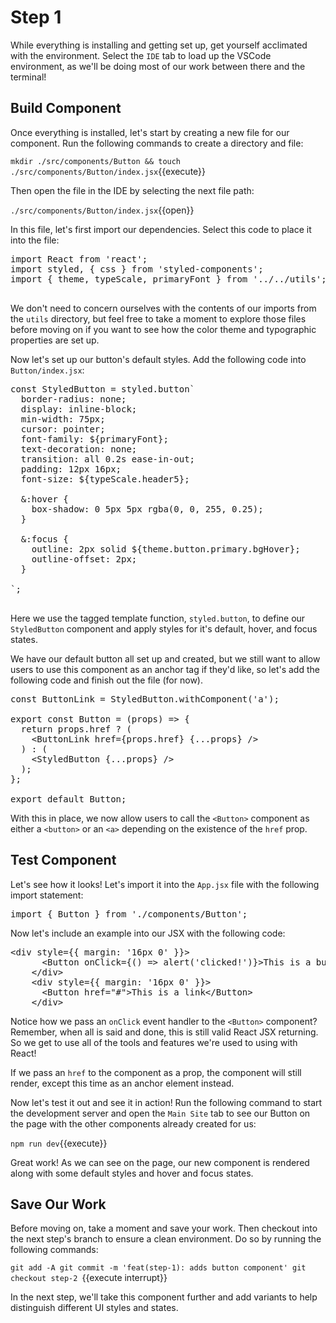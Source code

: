 # Step 1

While everything is installing and getting set up, get yourself acclimated with the environment. Select the `IDE` tab to load up the VSCode environment, as we'll be doing most of our work between there and the terminal!

## Build Component

Once everything is installed, let's start by creating a new file for our component. Run the following commands to create a directory and file:

`mkdir ./src/components/Button && touch ./src/components/Button/index.jsx`{{execute}}

Then open the file in the IDE by selecting the next file path:

`./src/components/Button/index.jsx`{{open}}

In this file, let's first import our dependencies. Select this code to place it into the file:

<pre class="file" data-filename="./src/components/Button/index.jsx" data-target="append">
import React from 'react';
import styled, { css } from 'styled-components';
import { theme, typeScale, primaryFont } from '../../utils';

</pre>

We don't need to concern ourselves with the contents of our imports from the `utils` directory, but feel free to take a moment to explore those files before moving on if you want to see how the color theme and typographic properties are set up.

Now let's set up our button's default styles. Add the following code into `Button/index.jsx`:

<pre class="file" data-filename="./src/components/Button/index.jsx" data-target="append">
const StyledButton = styled.button`
  border-radius: none;
  display: inline-block;
  min-width: 75px;
  cursor: pointer;
  font-family: ${primaryFont};
  text-decoration: none;
  transition: all 0.2s ease-in-out;
  padding: 12px 16px;
  font-size: ${typeScale.header5};

  &:hover {
    box-shadow: 0 5px 5px rgba(0, 0, 255, 0.25);
  }

  &:focus {
    outline: 2px solid ${theme.button.primary.bgHover};
    outline-offset: 2px;
  }

`;

</pre>

Here we use the tagged template function, `styled.button`, to define our `StyledButton` component and apply styles for it's default, hover, and focus states.

We have our default button all set up and created, but we still want to allow users to use this component as an anchor tag if they'd like, so let's add the following code and finish out the file (for now).

<pre class="file" data-filename="./src/components/Button/index.jsx" data-target="append">
const ButtonLink = StyledButton.withComponent('a');

export const Button = (props) => {
  return props.href ? (
    &#x3C;ButtonLink href={props.href} {...props} /&#x3E;
  ) : (
    &#x3C;StyledButton {...props} /&#x3E;
  );
};

export default Button;
</pre>

With this in place, we now allow users to call the `<Button>` component as either a `<button>` or an `<a>` depending on the existence of the `href` prop.

## Test Component

Let's see how it looks! Let's import it into the `App.jsx` file with the following import statement:

<pre class="file" data-filename="./src/App.jsx" data-target="insert" data-marker="#step-1_1">import { Button } from './components/Button';
</pre>

Now let's include an example into our JSX with the following code:

<pre class="file" data-filename="./src/App.jsx" data-target="insert" data-marker="#step-1_2">&#x3C;div style={{ margin: &#x27;16px 0&#x27; }}&#x3E;
      &#x3C;Button onClick={() =&#x3E; alert(&#x27;clicked!&#x27;)}&#x3E;This is a button&#x3C;/Button&#x3E;
    &#x3C;/div&#x3E;
    &#x3C;div style={{ margin: &#x27;16px 0&#x27; }}&#x3E;
      &#x3C;Button href=&#x22;#&#x22;&#x3E;This is a link&#x3C;/Button&#x3E;
    &#x3C;/div&#x3E;
</pre>

Notice how we pass an `onClick` event handler to the `<Button>` component? Remember, when all is said and done, this is still valid React JSX returning. So we get to use all of the tools and features we're used to using with React!

If we pass an `href` to the component as a prop, the component will still render, except this time as an anchor element instead.

Now let's test it out and see it in action! Run the following command to start the development server and open the `Main Site` tab to see our Button on the page with the other components already created for us:

`npm run dev`{{execute}}

Great work! As we can see on the page, our new component is rendered along with some default styles and hover and focus states.

## Save Our Work

Before moving on, take a moment and save your work. Then checkout into the next step's branch to ensure a clean environment. Do so by running the following commands:

`git add -A
git commit -m 'feat(step-1): adds button component'
git checkout step-2
`{{execute interrupt}}

In the next step, we'll take this component further and add variants to help distinguish different UI styles and states.

